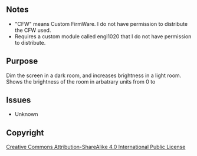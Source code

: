 ## Notes

 - "CFW" means Custom FirmWare. I do not have permission to distribute the CFW used.
 - Requires a custom module called engi1020 that I do not have permission to distribute.


## Purpose

Dim the screen in a dark room, and increases brightness in a light room.
Shows the brightness of the room in arbatrary units from 0 to

## Issues

 - Unknown


## Copyright

[Creative Commons Attribution-ShareAlike 4.0 International Public
License](https://creativecommons.org/licenses/by-sa/4.0/deed.en)
